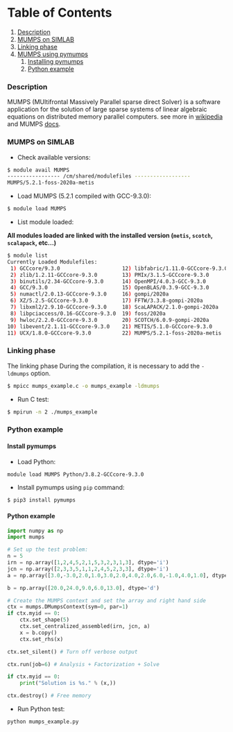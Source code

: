 # Table of Contents
1. [Description](#1)
2. [MUMPS on SIMLAB](#2)
3. [Linking phase](#3)
4. [MUMPS using pymumps](#6)
   1. [Installing pymumps](#7)
   2. [Python example](#8)

### Description <a name="1"></a>

MUMPS (MUltifrontal Massively Parallel sparse direct Solver) is a software application for the solution of large sparse systems of linear algebraic equations on distributed memory parallel computers. see more in [wikipedia](https://en.wikipedia.org/wiki/MUMPS_(software)) and MUMPS [docs](http://mumps.enseeiht.fr/index.php?page=doc).

### MUMPS on SIMLAB <a name="2"></a>

- Check available versions:

```sh
$ module avail MUMPS
----------------- /cm/shared/modulefiles ------------------
MUMPS/5.2.1-foss-2020a-metis  
```
- Load MUMPS (5.2.1 compiled with GCC-9.3.0):
```sh
$ module load MUMPS
```
- List module loaded:

**All modules loaded are linked with the installed version (`metis`, `scotch`, `scalapack`, etc...)**
```sh
$ module list
Currently Loaded Modulefiles:
 1) GCCcore/9.3.0                    12) libfabric/1.11.0-GCCcore-9.3.0  
 2) zlib/1.2.11-GCCcore-9.3.0        13) PMIx/3.1.5-GCCcore-9.3.0        
 3) binutils/2.34-GCCcore-9.3.0      14) OpenMPI/4.0.3-GCC-9.3.0         
 4) GCC/9.3.0                        15) OpenBLAS/0.3.9-GCC-9.3.0        
 5) numactl/2.0.13-GCCcore-9.3.0     16) gompi/2020a                     
 6) XZ/5.2.5-GCCcore-9.3.0           17) FFTW/3.3.8-gompi-2020a          
 7) libxml2/2.9.10-GCCcore-9.3.0     18) ScaLAPACK/2.1.0-gompi-2020a     
 8) libpciaccess/0.16-GCCcore-9.3.0  19) foss/2020a                      
 9) hwloc/2.2.0-GCCcore-9.3.0        20) SCOTCH/6.0.9-gompi-2020a        
10) libevent/2.1.11-GCCcore-9.3.0    21) METIS/5.1.0-GCCcore-9.3.0       
11) UCX/1.8.0-GCCcore-9.3.0          22) MUMPS/5.2.1-foss-2020a-metis    
```

### Linking phase <a name="3"></a>

The linking phase During the compilation, it is necessary to add the `-ldmumps` option.
 
```sh
$ mpicc mumps_example.c -o mumps_example -ldmumps
```
 
- Run C test:
 
```sh
$ mpirun -n 2 ./mumps_example
```
 
### Python example <a name="6"></a>

#### Install pymumps <a name="7"></a>
 
- Load Python:

```sh
module load MUMPS Python/3.8.2-GCCcore-9.3.0
```
- Install pymumps using `pip` command:

```sh
$ pip3 install pymumps
```
#### Python example <a name="8"></a>

```python
import numpy as np
import mumps

# Set up the test problem:
n = 5
irn = np.array([1,2,4,5,2,1,5,3,2,3,1,3], dtype='i')
jcn = np.array([2,3,3,5,1,1,2,4,5,2,3,3], dtype='i')
a = np.array([3.0,-3.0,2.0,1.0,3.0,2.0,4.0,2.0,6.0,-1.0,4.0,1.0], dtype='d')

b = np.array([20.0,24.0,9.0,6.0,13.0], dtype='d')

# Create the MUMPS context and set the array and right hand side
ctx = mumps.DMumpsContext(sym=0, par=1)
if ctx.myid == 0:
    ctx.set_shape(5)
    ctx.set_centralized_assembled(irn, jcn, a)
    x = b.copy()
    ctx.set_rhs(x)

ctx.set_silent() # Turn off verbose output

ctx.run(job=6) # Analysis + Factorization + Solve

if ctx.myid == 0:
    print("Solution is %s." % (x,))

ctx.destroy() # Free memory
```

- Run Python test:

```sh
python mumps_example.py
```
